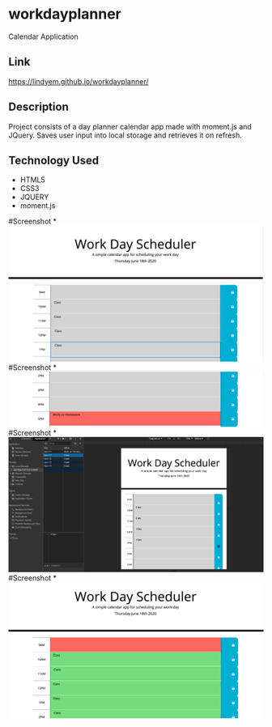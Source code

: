 # workdayplanner

Calendar Application

## Link

https://lindyem.github.io/workdayplanner/

## Description

Project consists of a day planner calendar app made with moment.js and JQuery. Saves user input into local storage and retrieves it on refresh.

## Technology Used

- HTML5
- CSS3
- JQUERY
- moment.js

#Screenshot \*![alt text](./img/1.png "screenshot")
#Screenshot \*![alt text](./img/2.png "screenshot")
#Screenshot \*![alt text](./img/3.png "screenshot")
#Screenshot \*![alt text](./img/4.png "screenshot")
